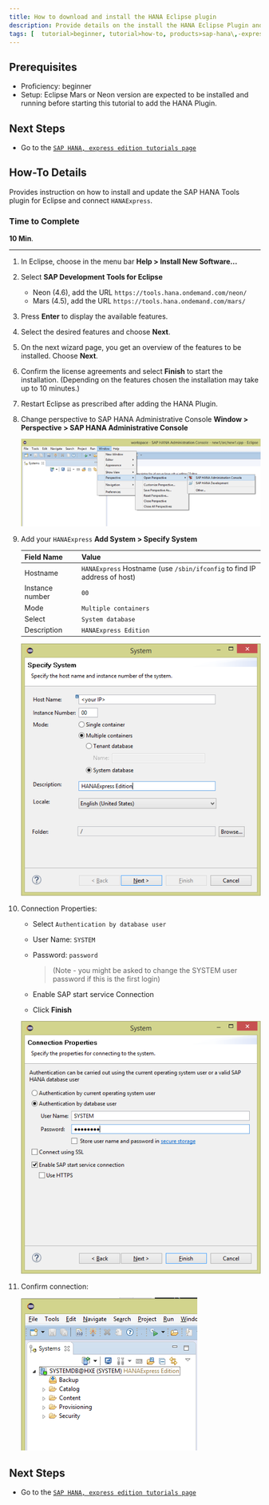 ```yaml
---
title: How to download and install the HANA Eclipse plugin
description: Provide details on the install the HANA Eclipse Plugin and setup for using Eclipse to connect to HANAExpress.
tags: [  tutorial>beginner, tutorial>how-to, products>sap-hana\,-express-edition ]
---
```

## Prerequisites  
 - Proficiency: beginner
 - Setup: Eclipse Mars or Neon version are expected to be installed and running before starting this tutorial to add the HANA Plugin.

## Next Steps
 - Go to the [`SAP HANA, express edition tutorials page`](http://www.sap.com/developer/topics/sap-hana-express.tutorials.html)

## How-To Details
Provides instruction on how to install and update the SAP HANA Tools plugin for Eclipse and connect `HANAExpress`.

### Time to Complete
**10 Min**.

---

1. In Eclipse, choose in the menu bar **Help > Install New Software...**

2. Select **SAP Development Tools for Eclipse**
    - Neon (4.6), add the URL `https://tools.hana.ondemand.com/neon/`
    - Mars (4.5), add the URL `https://tools.hana.ondemand.com/mars/`

3. Press **Enter** to display the available features.

4. Select the desired features and choose **Next**.

5. On the next wizard page, you get an overview of the features to be installed. Choose **Next**.

6. Confirm the license agreements and select **Finish** to start the installation. (Depending on the features chosen the installation may take up to 10 minutes.)

7. Restart Eclipse as prescribed after adding the HANA Plugin.

8. Change perspective to SAP HANA Administrative Console **Window > Perspective > SAP HANA Administrative Console**

    ![image 1](4.PNG)

9. Add your `HANAExpress` **Add System > Specify System**

    Field Name       | Value
    :-------------   | :-------------
    Hostname         | `HANAExpress` Hostname (use `/sbin/ifconfig` to find IP address of host)
    Instance number  | `00`
    Mode             | `Multiple containers`
    Select           | `System database`
    Description      | `HANAExpress Edition`

    ![image 1](1.PNG)

10. Connection Properties: 

    - Select `Authentication by database user`
    - User Name: `SYSTEM`
    - Password: `password` 

      > (Note - you might be asked to change the SYSTEM user password if this is the first login)
      
    - Enable SAP start service Connection
    - Click **Finish**

    ![image 1](2.PNG)

1. Confirm connection:

    ![image 1](3.PNG)

## Next Steps
 - Go to the [`SAP HANA, express edition tutorials page`](http://www.sap.com/developer/topics/sap-hana-express.tutorials.html)
